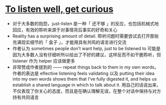 # [To listen well, get curious](https://www.benkuhn.net/listen/)

- 对于大多数的抱怨，just-listen 是一种「 还不够 」的反应，也包括机械式地回应，有效的聆听来源于对事情背后事实的好奇和关心
- Reality has a surprising amount of detail. 聆听问题时需要尝试去打开那些充满现实细节的「 盒子 」，才能用具有共鸣的语言进行交流
- 作者认为 sometimes people don’t want help, just to be listened to 可能是因为大多数人没有仔细听所以给出了不好的建议，这样反而不如干脆聆听，但 listener 作为 helper 应该做更多
- 非常赞成作者提到的 —— repeat things back to them in my own words，作者的表达是 eflective listening feels validating 以及 putting their idea into my own words shows them that I’ve fully digested it, and helps us establish a shared language in which to talk about it. 用自己的话说出来，不仅表现了你关心的态度，而且是在确认理解无误，在整个对话中保持与对方持有共同语言
